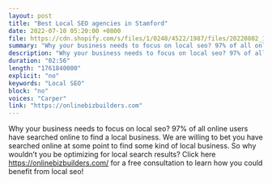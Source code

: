 ```yaml
---
layout: post
title: "Best Local SEO agencies in Stamford"
date: 2022-07-10 05:20:00 +0800
file: https://cdn.shopify.com/s/files/1/0248/4522/1987/files/20220802_1.mp3?v=1659451043
summary: "Why your business needs to focus on local seo? 97% of all online users have searched online to find a local business. We are willing to bet you have searched online at some point to find some kind of local business. So why wouldn’t you be optimizing for local search results? Click here https://onlinebizbuilders.com/ for a free consultation to learn how you could benefit from local seo!"
description: "Why your business needs to focus on local seo? 97% of all online users have searched online to find a local business. We are willing to bet you have searched online at some point to find some kind of local business. So why wouldn’t you be optimizing for local search results? Click here <a href='https://onlinebizbuilders.com'>https://onlinebizbuilders.com</a> for a free consultation to learn how you could benefit from local seo!"
duration: "02:56"
length: "1761840000"
explicit: "no"
keywords: "Local SEO"
block: "no"
voices: "Carper"
link: "https://onlinebizbuilders.com"
---
```


Why your business needs to focus on local seo? 97% of all online users have searched online to find a local business. We are willing to bet you have searched online at some point to find some kind of local business. So why wouldn’t you be optimizing for local search results? Click here https://onlinebizbuilders.com/ for a free consultation to learn how you could benefit from local seo!
